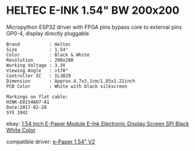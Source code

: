 # HELTEC E-INK 1.54" BW 200x200

Micropython ESP32 driver with FPGA pins bypass core
to external pins GP0-4, display directly pluggable.

    Brand           : Heltec
    Size            : 1.54"
    Color           : Black & White
    Resolution      : 200x200
    Working Voltage : 3.3V
    Viewing Angle   : >170°
    Controller IC   : IL3829
    Dimension       : Approx.4.7x3.1cm/1.85x1.22inch
    PCB Color       : White with black silkscreen

    Markings on flat cable:
    HINK-E0154A07-A1
    Date:2017-02-28
    SYX 1942

ebay:
[1.54 Inch E-Paper Module E-Ink Electronic Display Screen SPI Black White Color](https://www.ebay.com/itm/1-54-Inch-E-Paper-Module-E-Ink-Electronic-Display-Screen-SPI-Black-White-Color/392556403310?hash=item5b662f5a6e:g:BfgAAOSwrcRd3W2f)

compatible driver:
[e-Paper 1.54" V2](https://github.com/waveshare/e-Paper/blob/master/Arduino/epd1in54_V2/epd1in54_V2.cpp)
